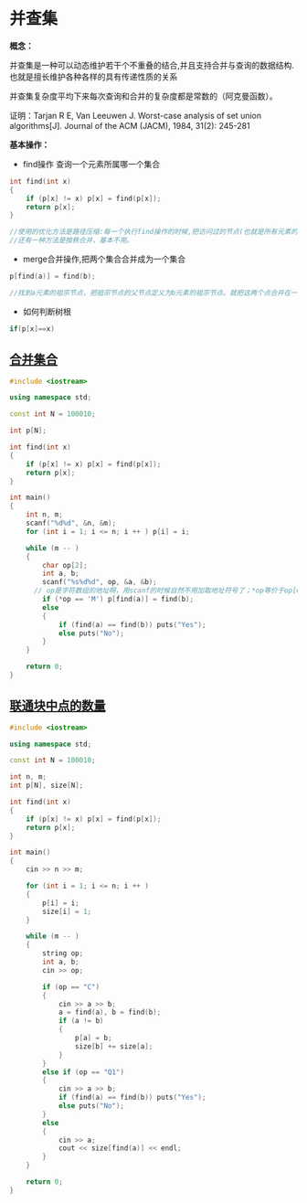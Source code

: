 # 并查集

**概念：**

并查集是一种可以动态维护若干个不重叠的结合,并且支持合并与查询的数据结构.也就是擅长维护各种各样的具有传递性质的关系

并查集复杂度平均下来每次查询和合并的复杂度都是常数的（阿克曼函数）。

证明：Tarjan R E, Van Leeuwen J. Worst-case analysis of set union algorithms[J]. Journal of the ACM (JACM), 1984, 31(2): 245-281

**基本操作：**

- find操作 查询一个元素所属哪一个集合

```c++
int find(int x)
{
    if (p[x] != x) p[x] = find(p[x]);
    return p[x];
}

//使用的优化方法是路径压缩:每一个执行find操作的时候,把访问过的节点(也就是所有元素的父亲),都统统指向树根祖宗.这种方法可以避免出题人刻意卡掉链式结构.复杂度O(logn)
//还有一种方法是按秩合并，基本不用。
```

- merge合并操作,把两个集合合并成为一个集合

```c++
p[find(a)] = find(b);

//找到a元素的祖宗节点，把祖宗节点的父节点定义为b元素的祖宗节点。就把这两个点合并在一个集合。
```

- 如何判断树根

```c++
if(p[x]==x)
```



## [合并集合](https://www.acwing.com/activity/content/problem/content/885/1/)

```c++
#include <iostream>

using namespace std;

const int N = 100010;

int p[N];

int find(int x)
{
    if (p[x] != x) p[x] = find(p[x]);
    return p[x];
}

int main()
{
    int n, m;
    scanf("%d%d", &n, &m);
    for (int i = 1; i <= n; i ++ ) p[i] = i;

    while (m -- )
    {
        char op[2];
        int a, b;
        scanf("%s%d%d", op, &a, &b);
      // op是字符数组的地址啊，用scanf的时候自然不用加取地址符号了；*op等价于op[0]。
        if (*op == 'M') p[find(a)] = find(b);
        else
        {
            if (find(a) == find(b)) puts("Yes");
            else puts("No");
        }
    }

    return 0;
}

```

## [联通块中点的数量](https://www.acwing.com/activity/content/problem/content/886/1/)

```c++
#include <iostream>

using namespace std;

const int N = 100010;

int n, m;
int p[N], size[N];

int find(int x)
{
    if (p[x] != x) p[x] = find(p[x]);
    return p[x];
}

int main()
{
    cin >> n >> m;

    for (int i = 1; i <= n; i ++ )
    {
        p[i] = i;
        size[i] = 1;
    }

    while (m -- )
    {
        string op;
        int a, b;
        cin >> op;

        if (op == "C")
        {
            cin >> a >> b;
            a = find(a), b = find(b);
            if (a != b)
            {
                p[a] = b;
                size[b] += size[a];
            }
        }
        else if (op == "Q1")
        {
            cin >> a >> b;
            if (find(a) == find(b)) puts("Yes");
            else puts("No");
        }
        else
        {
            cin >> a;
            cout << size[find(a)] << endl;
        }
    }

    return 0;
}
```

